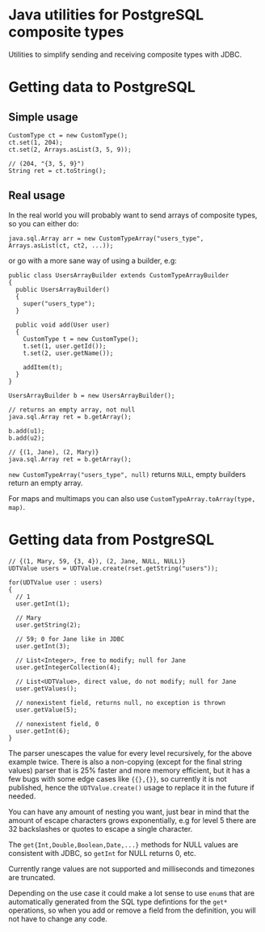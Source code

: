 Java utilities for PostgreSQL composite types
=============================================

Utilities to simplify sending and receiving composite types with JDBC.

Getting data to PostgreSQL
==========================

Simple usage
------------

    CustomType ct = new CustomType();
    ct.set(1, 204);
    ct.set(2, Arrays.asList(3, 5, 9));
    
    // (204, "{3, 5, 9}")
    String ret = ct.toString();

Real usage
----------

In the real world you will probably want to send arrays of composite types, so you can either do:

    java.sql.Array arr = new CustomTypeArray("users_type", Arrays.asList(ct, ct2, ...));

or go with a more sane way of using a builder, e.g:

    public class UsersArrayBuilder extends CustomTypeArrayBuilder
    {
      public UsersArrayBuilder()
      {
        super("users_type");
      }
    
      public void add(User user)
      {
        CustomType t = new CustomType();
        t.set(1, user.getId());
        t.set(2, user.getName());
    
        addItem(t);
      }
    }
    
    UsersArrayBuilder b = new UsersArrayBuilder();
    
    // returns an empty array, not null
    java.sql.Array ret = b.getArray();
    
    b.add(u1);
    b.add(u2);
    
    // {(1, Jane), (2, Mary)}
    java.sql.Array ret = b.getArray();

`new CustomTypeArray("users_type", null)` returns `NULL`, empty builders return an empty array.

For maps and multimaps you can also use `CustomTypeArray.toArray(type, map)`.

Getting data from PostgreSQL
============================

    // {(1, Mary, 59, {3, 4}), (2, Jane, NULL, NULL)}
    UDTValue users = UDTValue.create(rset.getString("users"));
    
    for(UDTValue user : users)
    {
      // 1
      user.getInt(1);
    
      // Mary
      user.getString(2);
      
      // 59; 0 for Jane like in JDBC
      user.getInt(3);
    
      // List<Integer>, free to modify; null for Jane
      user.getIntegerCollection(4);
    
      // List<UDTValue>, direct value, do not modify; null for Jane
      user.getValues();
    
      // nonexistent field, returns null, no exception is thrown
      user.getValue(5);
    
      // nonexistent field, 0
      user.getInt(6);
    }

The parser unescapes the value for every level recursively, for the above example twice. There is also a non-copying (except for the final string values) parser that is 25% faster and more memory efficient, but it has a few bugs with some edge cases like `{{},{}}`, so currently it is not published, hence the `UDTValue.create()` usage to replace it in the future if needed.

You can have any amount of nesting you want, just bear in mind that the amount of escape characters grows exponentially, e.g for level 5 there are 32 backslashes or quotes to escape a single character.

The `get{Int,Double,Boolean,Date,...}` methods for NULL values are consistent with JDBC, so `getInt` for NULL returns 0, etc.

Currently range values are not supported and milliseconds and timezones are truncated.

Depending on the use case it could make a lot sense to use `enum`s that are automatically generated from the SQL type defintions for the `get*` operations, so when you add or remove a field from the definition, you will not have to change any code.
